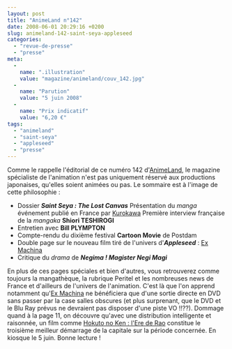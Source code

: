 ```yaml
---
layout: post
title: "AnimeLand n°142"
date: 2008-06-01 20:29:16 +0200
slug: animeland-142-saint-seya-appleseed
categories:
  - "revue-de-presse"
  - "presse"
meta:
  -
    name: ".illustration"
    value: "magazine/animeland/couv_142.jpg"
  -
    name: "Parution"
    value: "5 juin 2008"
  -
    name: "Prix indicatif"
    value: "6,20 €"
tags:
  - "animeland"
  - "saint-seya"
  - "appleseed"
  - "presse"
---
```


Comme le rappelle l'éditorial de ce numéro 142 d'[AnimeLand](http://www.animeland.com), le magazine spécialiste de l'animation n'est pas uniquement réservé aux productions japonaises, qu'elles soient animées ou pas. Le sommaire est à l'image de cette philosophie :

- Dossier _**Saint Seya : The Lost Canvas**_ Présentation du _manga_ événement publié en France par [Kurokawa](http://www.kurokawa.com) Première interview française de la _mangaka_ **Shiori TESHIROGI**
- Entretien avec **Bill PLYMPTON**
- Compte-rendu du dixième festival **Cartoon Movie** de Postdam
- Double page sur le nouveau film tiré de l'univers d'_**Appleseed**_ : [Ex Machina](http://www.allocine.fr/film/fichefilm_gen_cfilm=61662.html)
- Critique du _drama_ de _**Negima ! Magister Negi Magi**_
 
 En plus de ces pages spéciales et bien d'autres, vous retrouverez comme toujours la mangathèque, la rubrique Peritel et les nombreuses news de France et d'ailleurs de l'univers de l'animation. C'est là que l'on apprend notamment qu'[Ex Machina](http://www.allocine.fr/film/fichefilm_gen_cfilm=61662.html) ne bénéficiera que d'une sortie directe en DVD sans passer par la case salles obscures (et plus surprenant, que le DVD et le Blu Ray prévus ne devraient pas disposer d'une piste VO !!??). Dommage quand à la page 11, on découvre qu'avec une distribution intelligente et raisonnée, un film comme [Hokuto no Ken : l'Ere de Rao](http://www.allocine.fr/film/fichefilm_gen_cfilm=131872.html) constitue le troisième meilleur démarrage de la capitale sur la période concernée. En kiosque le 5 juin. Bonne lecture !